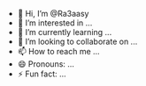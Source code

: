 - 👋 Hi, I’m @Ra3aasy
- 👀 I’m interested in ...
- 🌱 I’m currently learning ...
- 💞️ I’m looking to collaborate on ...
- 📫 How to reach me ...
- 😄 Pronouns: ...
- ⚡ Fun fact: ...

<!---
Ra3aasy/Ra3aasy is a ✨ special ✨ repository because its `README.md` (this file) appears on your GitHub profile.
You can click the Preview link to take a look at your changes.
--->
